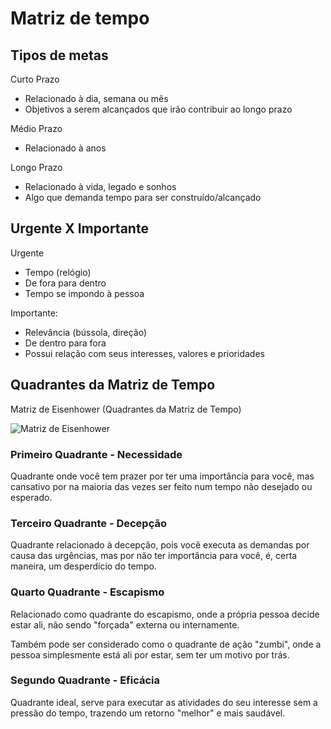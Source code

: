 # Matriz de tempo

## Tipos de metas

Curto Prazo

- Relacionado à dia, semana ou mês
- Objetivos a serem alcançados que irão contribuir ao longo prazo

Médio Prazo

- Relacionado à anos

Longo Prazo

- Relacionado à vida, legado e sonhos
- Algo que demanda tempo para ser construído/alcançado

## Urgente X Importante

Urgente

- Tempo (relógio)
- De fora para dentro
- Tempo se impondo à pessoa

Importante:

- Relevância (bússola, direção)
- De dentro para fora
- Possui relação com seus interesses, valores e prioridades

## Quadrantes da Matriz de Tempo

Matriz de Eisenhower (Quadrantes da Matriz de Tempo)

![Matriz de Eisenhower](https://blog.runrun.it/wp-content/uploads/2014/08/importanteurgente_matriz.png)

### Primeiro Quadrante - Necessidade

Quadrante onde você tem prazer por ter uma importância para você, mas cansativo por na maioria das vezes ser feito num tempo não desejado ou esperado.

### Terceiro Quadrante - Decepção

Quadrante relacionado à decepção, pois você executa as demandas por causa das urgências, mas por não ter importância para você, é, certa maneira, um desperdício do tempo.

### Quarto Quadrante - Escapismo

Relacionado como quadrante do escapismo, onde a própria pessoa decide estar ali, não sendo "forçada" externa ou internamente.

Também pode ser considerado como o quadrante de ação "zumbi", onde a pessoa simplesmente está ali por estar, sem ter um motivo por trás.

### Segundo Quadrante - Eficácia

Quadrante ideal, serve para executar as atividades do seu interesse sem a pressão do tempo, trazendo um retorno "melhor" e mais saudável.
